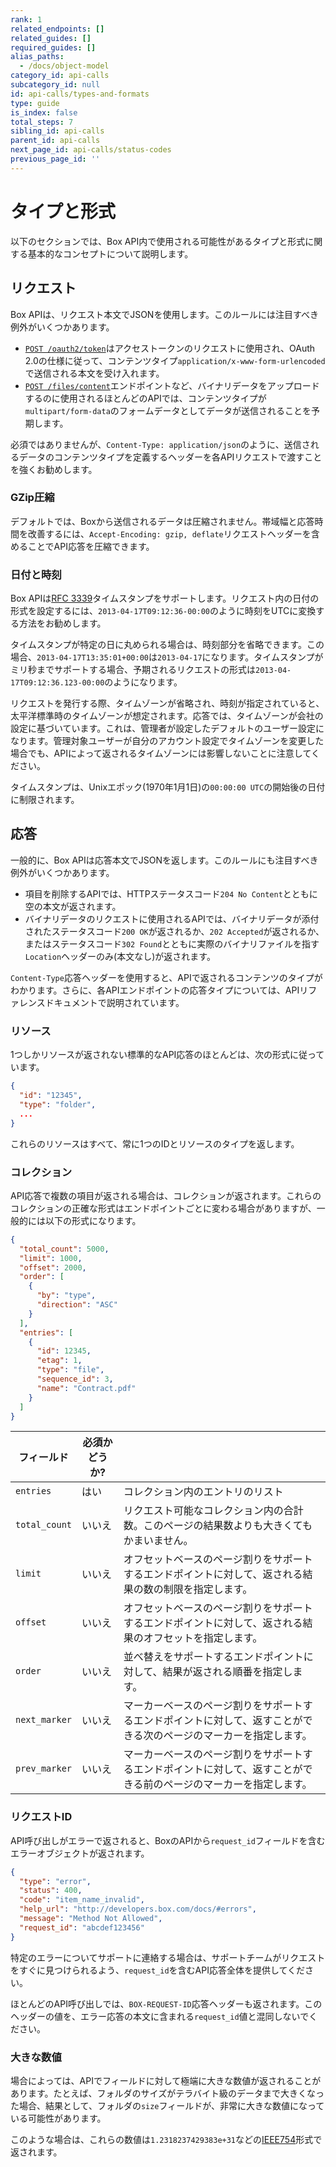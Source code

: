 ```yaml
---
rank: 1
related_endpoints: []
related_guides: []
required_guides: []
alias_paths:
  - /docs/object-model
category_id: api-calls
subcategory_id: null
id: api-calls/types-and-formats
type: guide
is_index: false
total_steps: 7
sibling_id: api-calls
parent_id: api-calls
next_page_id: api-calls/status-codes
previous_page_id: ''
---
```

# タイプと形式

以下のセクションでは、Box API内で使用される可能性があるタイプと形式に関する基本的なコンセプトについて説明します。

## リクエスト

Box APIは、リクエスト本文でJSONを使用します。このルールには注目すべき例外がいくつかあります。

* [`POST /oauth2/token`][post-oauth2-token]はアクセストークンのリクエストに使用され、OAuth 2.0の仕様に従って、コンテンツタイプ`application/x-www-form-urlencoded`で送信される本文を受け入れます。
* [`POST /files/content`][post-files-content]エンドポイントなど、バイナリデータをアップロードするのに使用されるほとんどのAPIでは、コンテンツタイプが`multipart/form-data`のフォームデータとしてデータが送信されることを予期します。

<Message type="notice">

必須ではありませんが、`Content-Type: application/json`のように、送信されるデータのコンテンツタイプを定義するヘッダーを各APIリクエストで渡すことを強くお勧めします。

</Message>

### GZip圧縮

デフォルトでは、Boxから送信されるデータは圧縮されません。帯域幅と応答時間を改善するには、`Accept-Encoding: gzip, deflate`リクエストヘッダーを含めることでAPI応答を圧縮できます。

### 日付と時刻

Box APIは[RFC 3339][rfc3339]タイムスタンプをサポートします。リクエスト内の日付の形式を設定するには、`2013-04-17T09:12:36-00:00`のように時刻をUTCに変換する方法をお勧めします。

タイムスタンプが特定の日に丸められる場合は、時刻部分を省略できます。この場合、`2013-04-17T13:35:01+00:00`は`2013-04-17`になります。タイムスタンプがミリ秒までサポートする場合、予期されるリクエストの形式は`2013-04-17T09:12:36.123-00:00`のようになります。

リクエストを発行する際、タイムゾーンが省略され、時刻が指定されていると、太平洋標準時のタイムゾーンが想定されます。応答では、タイムゾーンが会社の設定に基づいています。これは、管理者が設定したデフォルトのユーザー設定になります。管理対象ユーザーが自分のアカウント設定でタイムゾーンを変更した場合でも、APIによって返されるタイムゾーンには影響しないことに注意してください。

タイムスタンプは、Unixエポック(1970年1月1日)の`00:00:00
UTC`の開始後の日付に制限されます。

## 応答

一般的に、Box APIは応答本文でJSONを返します。このルールにも注目すべき例外がいくつかあります。

* 項目を削除するAPIでは、HTTPステータスコード`204 No Content`とともに空の本文が返されます。
* バイナリデータのリクエストに使用されるAPIでは、バイナリデータが添付されたステータスコード`200 OK`が返されるか、`202 Accepted`が返されるか、またはステータスコード`302 Found`とともに実際のバイナリファイルを指す`Location`ヘッダーのみ(本文なし)が返されます。

<Message type="notice">

`Content-Type`応答ヘッダーを使用すると、APIで返されるコンテンツのタイプがわかります。さらに、各APIエンドポイントの応答タイプについては、APIリファレンスドキュメントで説明されています。

</Message>

### リソース

1つしかリソースが返されない標準的なAPI応答のほとんどは、次の形式に従っています。

```json
{
  "id": "12345",
  "type": "folder",
  ...
}
```

これらのリソースはすべて、常に1つのIDとリソースのタイプを返します。

### コレクション

API応答で複数の項目が返される場合は、コレクションが返されます。これらのコレクションの正確な形式はエンドポイントごとに変わる場合がありますが、一般的には以下の形式になります。

```json
{
  "total_count": 5000,
  "limit": 1000,
  "offset": 2000,
  "order": [
    {
      "by": "type",
      "direction": "ASC"
    }
  ],
  "entries": [
    {
      "id": 12345,
      "etag": 1,
      "type": "file",
      "sequence_id": 3,
      "name": "Contract.pdf"
    }
  ]
}
```

<!-- markdownlint-disable line-length -->

| フィールド         | 必須かどうか? |                                                           |
| ------------- | ------- | --------------------------------------------------------- |
| `entries`     | はい      | コレクション内のエントリのリスト                                          |
| `total_count` | いいえ     | リクエスト可能なコレクション内の合計数。このページの結果数よりも大きくてもかまいません。              |
| `limit`       | いいえ     | オフセットベースのページ割りをサポートするエンドポイントに対して、返される結果の数の制限を指定します。       |
| `offset`      | いいえ     | オフセットベースのページ割りをサポートするエンドポイントに対して、返される結果のオフセットを指定します。      |
| `order`       | いいえ     | 並べ替えをサポートするエンドポイントに対して、結果が返される順番を指定します。                   |
| `next_marker` | いいえ     | マーカーベースのページ割りをサポートするエンドポイントに対して、返すことができる次のページのマーカーを指定します。 |
| `prev_marker` | いいえ     | マーカーベースのページ割りをサポートするエンドポイントに対して、返すことができる前のページのマーカーを指定します。 |

<!-- markdownlint-enable line-length -->

### リクエストID

API呼び出しがエラーで返されると、BoxのAPIから`request_id`フィールドを含むエラーオブジェクトが返されます。

```json
{
  "type": "error",
  "status": 400,
  "code": "item_name_invalid",
  "help_url": "http://developers.box.com/docs/#errors",
  "message": "Method Not Allowed",
  "request_id": "abcdef123456"
}
```

特定のエラーについてサポートに連絡する場合は、サポートチームがリクエストをすぐに見つけられるよう、`request_id`を含むAPI応答全体を提供してください。

<Message type="notice">

ほとんどのAPI呼び出しでは、`BOX-REQUEST-ID`応答ヘッダーも返されます。このヘッダーの値を、エラー応答の本文に含まれる`request_id`値と混同しないでください。

</Message>

### 大きな数値

場合によっては、APIでフィールドに対して極端に大きな数値が返されることがあります。たとえば、フォルダのサイズがテラバイト級のデータまで大きくなった場合、結果として、フォルダの`size`フィールドが、非常に大きな数値になっている可能性があります。

このような場合は、これらの数値は`1.2318237429383e+31`などの[IEEE754][numbers]形式で返されます。

[post-oauth2-token]: endpoint://post-oauth2-token

[post-files-content]: endpoint://post-files-content

[numbers]: https://en.wikipedia.org/wiki/IEEE_754

[rfc3339]: https://www.ietf.org/rfc/rfc3339.txt
